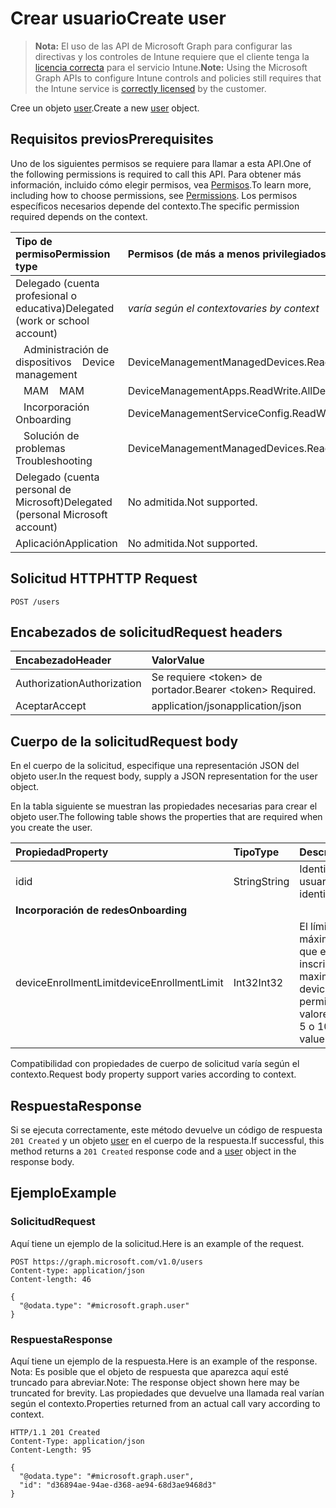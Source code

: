 # <a name="create-user"></a><span data-ttu-id="068df-101">Crear usuario</span><span class="sxs-lookup"><span data-stu-id="068df-101">Create user</span></span>

> <span data-ttu-id="068df-102">**Nota:** El uso de las API de Microsoft Graph para configurar las directivas y los controles de Intune requiere que el cliente tenga la [licencia correcta](https://go.microsoft.com/fwlink/?linkid=839381) para el servicio Intune.</span><span class="sxs-lookup"><span data-stu-id="068df-102">**Note:** Using the Microsoft Graph APIs to configure Intune controls and policies still requires that the Intune service is [correctly licensed](https://go.microsoft.com/fwlink/?linkid=839381) by the customer.</span></span>

<span data-ttu-id="068df-103">Cree un objeto [user](../resources/intune_shared_user.md).</span><span class="sxs-lookup"><span data-stu-id="068df-103">Create a new [user](../resources/intune_shared_user.md) object.</span></span>
## <a name="prerequisites"></a><span data-ttu-id="068df-104">Requisitos previos</span><span class="sxs-lookup"><span data-stu-id="068df-104">Prerequisites</span></span>
<span data-ttu-id="068df-105">Uno de los siguientes permisos se requiere para llamar a esta API.</span><span class="sxs-lookup"><span data-stu-id="068df-105">One of the following permissions is required to call this API.</span></span> <span data-ttu-id="068df-106">Para obtener más información, incluido cómo elegir permisos, vea [Permisos](../../../concepts/permissions_reference.md).</span><span class="sxs-lookup"><span data-stu-id="068df-106">To learn more, including how to choose permissions, see [Permissions](../../../concepts/permissions_reference.md).</span></span>  <span data-ttu-id="068df-107">Los permisos específicos necesarios depende del contexto.</span><span class="sxs-lookup"><span data-stu-id="068df-107">The specific permission required depends on the context.</span></span>

|<span data-ttu-id="068df-108">Tipo de permiso</span><span class="sxs-lookup"><span data-stu-id="068df-108">Permission type</span></span>|<span data-ttu-id="068df-109">Permisos (de más a menos privilegiados)</span><span class="sxs-lookup"><span data-stu-id="068df-109">Permissions (from most to least privileged)</span></span>|
|:---|:---|
|<span data-ttu-id="068df-110">Delegado (cuenta profesional o educativa)</span><span class="sxs-lookup"><span data-stu-id="068df-110">Delegated (work or school account)</span></span>| <span data-ttu-id="068df-111">_varía según el contexto_</span><span class="sxs-lookup"><span data-stu-id="068df-111">_varies by context_</span></span> |
| <span data-ttu-id="068df-112">&nbsp;&nbsp; Administración de dispositivos</span><span class="sxs-lookup"><span data-stu-id="068df-112">&nbsp; &nbsp; Device management</span></span> | <span data-ttu-id="068df-113">DeviceManagementManagedDevices.ReadWrite.All</span><span class="sxs-lookup"><span data-stu-id="068df-113">DeviceManagementManagedDevices.ReadWrite.All</span></span> |
| <span data-ttu-id="068df-114">&nbsp;&nbsp; MAM</span><span class="sxs-lookup"><span data-stu-id="068df-114">&nbsp; &nbsp; MAM</span></span> | <span data-ttu-id="068df-115">DeviceManagementApps.ReadWrite.All</span><span class="sxs-lookup"><span data-stu-id="068df-115">DeviceManagementApps.ReadWrite.All</span></span> |
| <span data-ttu-id="068df-116">&nbsp;&nbsp; Incorporación</span><span class="sxs-lookup"><span data-stu-id="068df-116">&nbsp; &nbsp; Onboarding</span></span> | <span data-ttu-id="068df-117">DeviceManagementServiceConfig.ReadWrite.All</span><span class="sxs-lookup"><span data-stu-id="068df-117">DeviceManagementServiceConfig.ReadWrite.All</span></span> |
| <span data-ttu-id="068df-118">&nbsp;&nbsp; Solución de problemas</span><span class="sxs-lookup"><span data-stu-id="068df-118">&nbsp; &nbsp; Troubleshooting</span></span> | <span data-ttu-id="068df-119">DeviceManagementManagedDevices.ReadWrite.All</span><span class="sxs-lookup"><span data-stu-id="068df-119">DeviceManagementManagedDevices.ReadWrite.All</span></span> |
|<span data-ttu-id="068df-120">Delegado (cuenta personal de Microsoft)</span><span class="sxs-lookup"><span data-stu-id="068df-120">Delegated (personal Microsoft account)</span></span>|<span data-ttu-id="068df-121">No admitida.</span><span class="sxs-lookup"><span data-stu-id="068df-121">Not supported.</span></span>|
|<span data-ttu-id="068df-122">Aplicación</span><span class="sxs-lookup"><span data-stu-id="068df-122">Application</span></span>|<span data-ttu-id="068df-123">No admitida.</span><span class="sxs-lookup"><span data-stu-id="068df-123">Not supported.</span></span>|

## <a name="http-request"></a><span data-ttu-id="068df-124">Solicitud HTTP</span><span class="sxs-lookup"><span data-stu-id="068df-124">HTTP Request</span></span>
<!-- {
  "blockType": "ignored"
}
-->
``` http
POST /users
```

## <a name="request-headers"></a><span data-ttu-id="068df-125">Encabezados de solicitud</span><span class="sxs-lookup"><span data-stu-id="068df-125">Request headers</span></span>
|<span data-ttu-id="068df-126">Encabezado</span><span class="sxs-lookup"><span data-stu-id="068df-126">Header</span></span>|<span data-ttu-id="068df-127">Valor</span><span class="sxs-lookup"><span data-stu-id="068df-127">Value</span></span>|
|:---|:---|
|<span data-ttu-id="068df-128">Authorization</span><span class="sxs-lookup"><span data-stu-id="068df-128">Authorization</span></span>|<span data-ttu-id="068df-129">Se requiere &lt;token&gt; de portador.</span><span class="sxs-lookup"><span data-stu-id="068df-129">Bearer &lt;token&gt; Required.</span></span>|
|<span data-ttu-id="068df-130">Aceptar</span><span class="sxs-lookup"><span data-stu-id="068df-130">Accept</span></span>|<span data-ttu-id="068df-131">application/json</span><span class="sxs-lookup"><span data-stu-id="068df-131">application/json</span></span>|

## <a name="request-body"></a><span data-ttu-id="068df-132">Cuerpo de la solicitud</span><span class="sxs-lookup"><span data-stu-id="068df-132">Request body</span></span>
<span data-ttu-id="068df-133">En el cuerpo de la solicitud, especifique una representación JSON del objeto user.</span><span class="sxs-lookup"><span data-stu-id="068df-133">In the request body, supply a JSON representation for the user object.</span></span>

<span data-ttu-id="068df-134">En la tabla siguiente se muestran las propiedades necesarias para crear el objeto user.</span><span class="sxs-lookup"><span data-stu-id="068df-134">The following table shows the properties that are required when you create the user.</span></span>

|<span data-ttu-id="068df-135">Propiedad</span><span class="sxs-lookup"><span data-stu-id="068df-135">Property</span></span>|<span data-ttu-id="068df-136">Tipo</span><span class="sxs-lookup"><span data-stu-id="068df-136">Type</span></span>|<span data-ttu-id="068df-137">Descripción</span><span class="sxs-lookup"><span data-stu-id="068df-137">Description</span></span>|
|:---|:---|:---|
|<span data-ttu-id="068df-138">id</span><span class="sxs-lookup"><span data-stu-id="068df-138">id</span></span>|<span data-ttu-id="068df-139">String</span><span class="sxs-lookup"><span data-stu-id="068df-139">String</span></span>|<span data-ttu-id="068df-140">Identificador único del usuario.</span><span class="sxs-lookup"><span data-stu-id="068df-140">Unique identifier of the user.</span></span>|
|<span data-ttu-id="068df-141">**Incorporación de redes**</span><span class="sxs-lookup"><span data-stu-id="068df-141">**Onboarding**</span></span>|
|<span data-ttu-id="068df-142">deviceEnrollmentLimit</span><span class="sxs-lookup"><span data-stu-id="068df-142">deviceEnrollmentLimit</span></span>|<span data-ttu-id="068df-143">Int32</span><span class="sxs-lookup"><span data-stu-id="068df-143">Int32</span></span>|<span data-ttu-id="068df-144">El límite del número máximo de dispositivos que el usuario puede inscribir.</span><span class="sxs-lookup"><span data-stu-id="068df-144">The limit on the maximum number of devices that the user is permitted to enroll.</span></span> <span data-ttu-id="068df-145">Los valores permitidos son 5 o 1000.</span><span class="sxs-lookup"><span data-stu-id="068df-145">Allowed values are 5 or 1000.</span></span>|

<span data-ttu-id="068df-146">Compatibilidad con propiedades de cuerpo de solicitud varía según el contexto.</span><span class="sxs-lookup"><span data-stu-id="068df-146">Request body property support varies according to context.</span></span>

## <a name="response"></a><span data-ttu-id="068df-147">Respuesta</span><span class="sxs-lookup"><span data-stu-id="068df-147">Response</span></span>
<span data-ttu-id="068df-148">Si se ejecuta correctamente, este método devuelve un código de respuesta `201 Created` y un objeto [user](../resources/intune_shared_user.md) en el cuerpo de la respuesta.</span><span class="sxs-lookup"><span data-stu-id="068df-148">If successful, this method returns a `201 Created` response code and a [user](../resources/intune_shared_user.md) object in the response body.</span></span>

## <a name="example"></a><span data-ttu-id="068df-149">Ejemplo</span><span class="sxs-lookup"><span data-stu-id="068df-149">Example</span></span>

### <a name="request"></a><span data-ttu-id="068df-150">Solicitud</span><span class="sxs-lookup"><span data-stu-id="068df-150">Request</span></span>
<span data-ttu-id="068df-151">Aquí tiene un ejemplo de la solicitud.</span><span class="sxs-lookup"><span data-stu-id="068df-151">Here is an example of the request.</span></span>

``` http
POST https://graph.microsoft.com/v1.0/users
Content-type: application/json
Content-length: 46

{
  "@odata.type": "#microsoft.graph.user"
}
```

### <a name="response"></a><span data-ttu-id="068df-152">Respuesta</span><span class="sxs-lookup"><span data-stu-id="068df-152">Response</span></span>
<span data-ttu-id="068df-153">Aquí tiene un ejemplo de la respuesta.</span><span class="sxs-lookup"><span data-stu-id="068df-153">Here is an example of the response.</span></span> <span data-ttu-id="068df-154">Nota: Es posible que el objeto de respuesta que aparezca aquí esté truncado para abreviar.</span><span class="sxs-lookup"><span data-stu-id="068df-154">Note: The response object shown here may be truncated for brevity.</span></span> <span data-ttu-id="068df-155">Las propiedades que devuelve una llamada real varían según el contexto.</span><span class="sxs-lookup"><span data-stu-id="068df-155">Properties returned from an actual call vary according to context.</span></span>

``` http
HTTP/1.1 201 Created
Content-Type: application/json
Content-Length: 95

{
  "@odata.type": "#microsoft.graph.user",
  "id": "d36894ae-94ae-d368-ae94-68d3ae9468d3"
}
```



